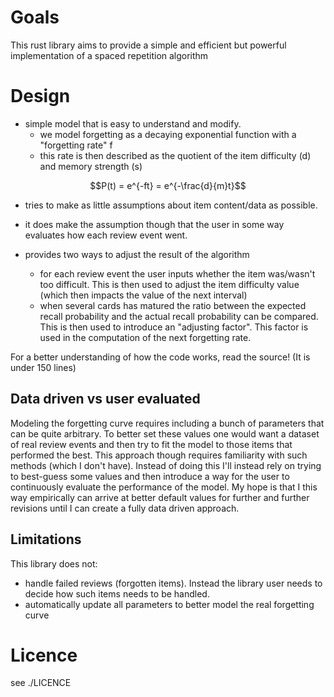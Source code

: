 # Goals
This rust library aims to provide a simple and efficient but powerful implementation of a spaced repetition algorithm

# Design
- simple model that is easy to understand and modify.
  - we model forgetting as a decaying exponential function with a "forgetting rate" f
  - this rate is then described as the quotient of the item difficulty (d) and memory strength (s)

$$P(t) = e^{-ft} = e^{-\frac{d}{m}t}$$

- tries to make as little assumptions about item content/data as possible.
- it does make the assumption though that the user in some way evaluates how each review event went.

- provides two ways to adjust the result of the algorithm
  - for each review event the user inputs whether the item was/wasn't too difficult. This is then used to adjust the item difficulty value (which then impacts the value of the next interval)
  - when several cards has matured the ratio between the expected recall probability and the actual recall probability can be compared. This is then used to introduce an "adjusting factor". This factor is used in the computation of the next forgetting rate.

For a better understanding of how the code works, read the source! (It is under 150 lines)

## Data driven vs user evaluated
Modeling the forgetting curve requires including a bunch of parameters that can be quite arbitrary. To better set these values one would want a dataset of real review events and then try to fit the model to those items that performed the best. This approach though requires familiarity with such methods (which I don't have). Instead of doing this I'll instead rely on trying to best-guess some values and then introduce a way for the user to continuously evaluate the performance of the model. My hope is that I this way empirically can arrive at better default values for further and further revisions until I can create a fully data driven approach.

## Limitations
This library does not:
- handle failed reviews (forgotten items). Instead the library user needs to decide how such items needs to be handled.
- automatically update all parameters to better model the real forgetting curve

# Licence
see ./LICENCE
